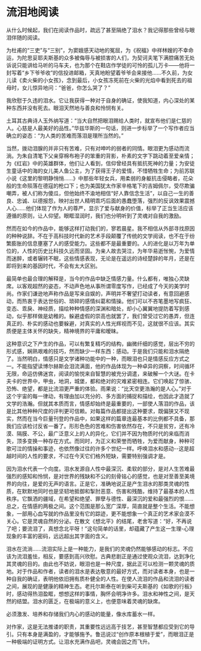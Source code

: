 # 流泪地阅读

从什么时候起，我们在阅读作品时，疏远了甚至隔绝了泪水？我记得那些曾经与眼泪伴随的阅读。 

为杜甫的“三吏”与“三别”，为窦娥感天动地的冤屈，为《祝福》中祥林嫂的不幸命运，为陀思妥耶夫斯基的众多被侮辱与被损害的人们，为契诃夫笔下满腔痛苦无处诉说只能讲给马听的马车夫，也为那个在鞋店作学徒的可怜的孤儿万卡——他将一封写着“乡下爷爷收”的信投进邮箱，天真地盼望着爷爷会来接他……不久前，为女儿读《卖火柴的小女孩》，念到最后，小女孩冻死前在火柴的光焰中看到死去的祖母时，女儿惊异地问：“爸爸，你怎么哭了？” 

我欣慰于久违的泪水。它让我获得一种对于自身的确证，使我知道，内心深处的某种东西并没有死去。眼泪天然地与善良和怜悯有关。 

土耳其古典诗人玉外纳写道：“当大自然把眼泪赐给人类时，就宣布他们是仁慈的人。心慈是人最美好的品性。”华兹华斯的一句话，则进一步标举了一个写作者应当确立的姿态：“为人类的苦难而落泪是理所当然的。” 

当然，拨动泪腺的并非只有苦难，只有对呻吟的弱者的同情。眼泪更为感动而流淌。为朱自清笔下父亲穿棉布袍子的笨重的背影，朴素的文字下跳动着至爱亲情；为《红岩》中的英雄群体，他们让人看到，信仰曾经具有抵抗死神的力量；为安徒生童话中的海的女儿美人鱼公主，为了获得王子的爱情，不惜牺牲生命；为前苏联小说《这里的黎明静悄悄……》中那些年轻女兵，用柔弱的身躯抗击侵略者，花朵般的生命殒落在德寇的枪口下；也为美国犹太作家辛格笔下的吉姆佩尔，受尽欺骗嘲弄，被人们称为傻瓜，但他始终不渝地相信“好人靠信念生活”，以自己一生的善良、忠诚、以德报怨，映衬出世人精明乖巧后面的愚蠢堕落，强烈的反讽效果震撼人心……他们体现了作为人的尊严，显示了爱与献身的价值，标举了正当生活应该遵循的原则，让人仰望。眼眶湿润时，我们也分明听到了灵魂对自我的激励。 

然而在如今的作品中，能够这样打动我们的，寥若晨星。我不相信从外部寻找原因的种种说辞。不在于高科技时代新的艺术手段颠覆了传统的文学阅读，也不在于纷繁膨胀的信息壅塞了人的感受能力。这些都不是最重要的。人的进化是以万年为单位的，人性的历史比科技久远而坚固。为亲人故去哭泣，为年华易逝怅惋，为爱情而迷醉，或者辗转不眠，这些情感表现，无论是在遥远的诗经楚辞的年月，还是在即将到来的基因时代，不会有太大区别。 

最简单也最合理的解释是，当今的作品中缺乏情感力量。什么都有，唯独心灵缺席。以客观超然的姿态，不动声色地从事所谓零度写作，已经成了今天的美学时尚。作家们谦逊地声称作品是写来自娱的，声明并不奢望打动读者，有意回避感动，而热衷于表达世俗的、琐碎的感情纠葛和情操。他们可以不吝笔墨地写疯狂、变态、乖戾、神经质，描绘种种情感的深渊和暗处，却小心翼翼地提防着写到感动，似乎那样做是幼稚的。躲避虚假的崇高也就罢了，我们曾受过它的愚弄，但连真正的、朴实的感动也要躲避，对真实的人性光辉视而不见，这就很不应该。其实质便是主体关怀的缺失，精神境界的平庸和暧昧。 

这种意识之下产生的作品，可以有繁复精巧的结构，幽微纤细的感觉，层出不穷的形式感，娴熟艰难的技巧，然而缺少一样东西：感动。于是我们只能和泪水隔绝了。当然明白，情感只是文学诸种功能中的一种，而眼泪也只是情感反应方式之一。不能指望读博尔赫斯会泪流满面，他的作品体现为一种卓异的洞察，时间循环无限，命运仿佛迷宫，阅读的愉悦来自智慧的被充分调遣，来破解一个大谜。在卡夫卡的世界中，甲虫，地洞，城堡，都和绝对的灾难紧密相连。它们唤起了惊骇、恐怖、绝望，都是比流泪更严重的体验。雨果说：“比天空更浩瀚的是人心。”对于这个宇宙的每一律动，有理由加以充分的、多方面的捕捉和描绘，也因此才造就了文学的浩瀚。但就其本质而言，情感却始终是最重要的，一部使人落泪的作品，该是比其他种种尺度的评判更可信赖。对每篇作品都提出这种要求，既偏狭又不现实，然而在当今巨量刊登的作品中，如果这样的篇章连最基本的比例都不具备，那我们应该检讨反省一番了。形形色色的苦难和伤害依然存在，不只是贫穷，还有冷漠、隔膜、不公，最广泛意义上的人的异化，它们并不因为物质时代的来临而消失，顶多变换一种存在方式。而同时，为正义和荣誉而牺牲，为爱而献身，种种可歌可泣的情操和事迹，也依然像过往的许多个世纪一样。呼唤泪水和感动--这是超越时间的人性的要求，不过在今天它们格外短缺，需要特别强调才是。 

因为泪水代表一个向度。泪水发源自人性中最深沉、柔软的部分，是对人生苦难最强烈的感知和怜悯，是对世界的残缺和不公的刻骨铭心的感觉，也是对至善至美境界的向往，是爱的无声的语言。正是它，准确地说正是产生泪水的那类灵魂的性质，在默默地同时也是坚韧地抵御和掣肘恶意、伤害和残酷，维持了最基本的人性秩序。它飘洒的疆域，在希望和绝望、罪孽与德性、最深沉的爱和最强烈的恨……总之，在情感的两极之间。这个范围是那么宽广深厚，简直就是整个生活。不能想象，一部用心血写就的作品里没有它的踪迹，更不能想象一个真正的艺术家会漠不关心。它是灵魂自然的分泌。在散文《想北平》的结尾，老舍写道：“好，不再说了吧；要流泪了，真想念北平呀！”这句简单的话里，却蕴藏了产生这一生理-心理现象的丰富的密码，远远超出其字面的含义。 

泪水在流淌……流泪实际上是一种能力，是我们的灵魂仍然能够感动的标志。不应该为流泪羞怯，相反，要感到高兴欣慰。古典悲剧正是通过使观众流泪，达到净化其灵魂的目的。由此也不妨说，眼泪也是一种尺度，据此正可以检测一颗灵魂的质地。对于作品和作者，读者的泪水是表达敬意的最好方式，而对读者本身，也是一种自我的确证，表明他依旧拥有质朴健全的人性。在使人流泪的作品和流泪的读者之间，展现的是健康的精神生态。老托尔斯泰在听到柴可夫斯基的《如歌的行板》时，感动得热泪盈眶，想想这样的事情，胸怀会明净许多。泪水和神性之间，是天然的结盟。泪水的匮乏，在极端的意义上，也便意味着灵魂的缺席。 

必须激发、培养和存储我们内心的感动的能量，像水库蓄水一样。 

对作家，这是无法推诿的职责，其重要性远远高于技艺，甚至智慧都应受到它的导引。只有本身是满盈的，才能够施予。鲁迅说过“创作原本根植于爱”，而眼泪正是一种极端的证明方式。让泪水充满作品吧，灵魂会因之而飞升。
 